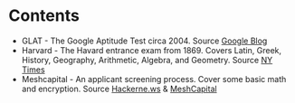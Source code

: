 Contents
========
* GLAT - The Google Aptitude Test circa 2004. Source [Google Blog]() 
* Harvard - The Havard entrance exam from 1869. Covers Latin, Greek, History,
Geography, Arithmetic, Algebra, and Geometry. Source [NY Times](http://graphics8.nytimes.com/packages/pdf/education/harvardexam.pdf)
* Meshcapital - An applicant screening process. Cover some basic math and encryption. Source [Hackerne.ws](https://news.ycombinator.com/item?id=1659735) & [MeshCapital](http://meshcapital.com/application.tar.gz)


